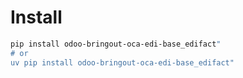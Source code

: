 # Install

```bash
pip install odoo-bringout-oca-edi-base_edifact"
# or
uv pip install odoo-bringout-oca-edi-base_edifact"
```
